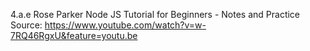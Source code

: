 4.a.e
Rose Parker
Node JS Tutorial for Beginners - Notes and Practice
Source: https://www.youtube.com/watch?v=w-7RQ46RgxU&feature=youtu.be
